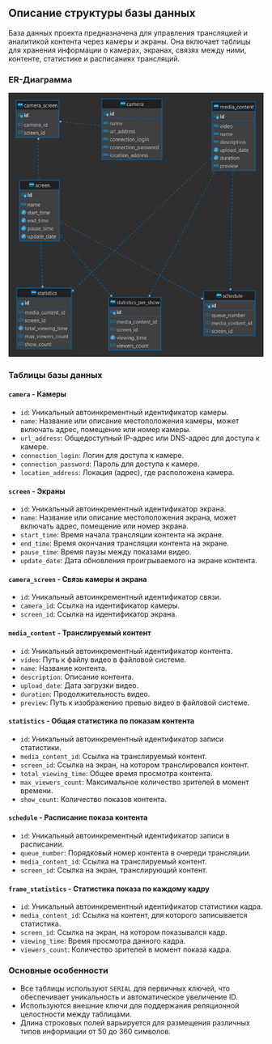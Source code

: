 ﻿## Описание структуры базы данных

База данных проекта предназначена для управления трансляцией и аналитикой контента через камеры и экраны. Она включает таблицы для хранения информации о камерах, экранах, связях между ними, контенте, статистике и расписаниях трансляций.

### ER-Диаграмма
![ER Diagram](documentation/ER_Diagram.JPG)

### Таблицы базы данных

#### `camera` - Камеры
- `id`: Уникальный автоинкрементный идентификатор камеры.
- `name`: Название или описание местоположения камеры, может включать адрес, помещение или номер камеры.
- `url_address`: Общедоступный IP-адрес или DNS-адрес для доступа к камере.
- `connection_login`: Логин для доступа к камере.
- `connection_password`: Пароль для доступа к камере.
- `location_address`: Локация (адрес), где расположена камера.

#### `screen` - Экраны
- `id`: Уникальный автоинкрементный идентификатор экрана.
- `name`: Название или описание местоположения экрана, может включать адрес, помещение или номер экрана.
- `start_time`: Время начала трансляции контента на экране.
- `end_time`: Время окончания трансляции контента на экране.
- `pause_time`: Время паузы между показами видео.
- `update_date`: Дата обновления проигрываемого на экране контента.

#### `camera_screen` - Связь камеры и экрана
- `id`: Уникальный автоинкрементный идентификатор связи.
- `camera_id`: Ссылка на идентификатор камеры.
- `screen_id`: Ссылка на идентификатор экрана.

#### `media_content` - Транслируемый контент
- `id`: Уникальный автоинкрементный идентификатор контента.
- `video`: Путь к файлу видео в файловой системе.
- `name`: Название контента.
- `description`: Описание контента.
- `upload_date`: Дата загрузки видео.
- `duration`: Продолжительность видео.
- `preview`: Путь к изображению превью видео в файловой системе.

#### `statistics` - Общая статистика по показам контента
- `id`: Уникальный автоинкрементный идентификатор записи статистики.
- `media_content_id`: Ссылка на транслируемый контент.
- `screen_id`: Ссылка на экран, на котором транслировался контент.
- `total_viewing_time`: Общее время просмотра контента.
- `max_viewers_count`: Максимальное количество зрителей в момент времени.
- `show_count`: Количество показов контента.

#### `schedule` - Расписание показа контента
- `id`: Уникальный автоинкрементный идентификатор записи в расписании.
- `queue_number`: Порядковый номер контента в очереди трансляции.
- `media_content_id`: Ссылка на транслируемый контент.
- `screen_id`: Ссылка на экран, транслирующий контент.

#### `frame_statistics` - Статистика показа по каждому кадру
- `id`: Уникальный автоинкрементный идентификатор статистики кадра.
- `media_content_id`: Ссылка на контент, для которого записывается статистика.
- `screen_id`: Ссылка на экран, на котором показывался кадр.
- `viewing_time`: Время просмотра данного кадра.
- `viewers_count`: Количество зрителей в момент показа кадра.

### Основные особенности

- Все таблицы используют `SERIAL` для первичных ключей, что обеспечивает уникальность и автоматическое увеличение ID.
- Используются внешние ключи для поддержания реляционной целостности между таблицами.
- Длина строковых полей варьируется для размещения различных типов информации от 50 до 360 символов.
